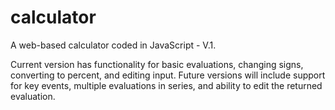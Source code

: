 # calculator
A web-based calculator coded in JavaScript - V.1.

Current version has functionality for basic evaluations, changing signs, converting to percent, and editing input.
Future versions will include support for key events, multiple evaluations in series, and ability to edit the returned evaluation.
